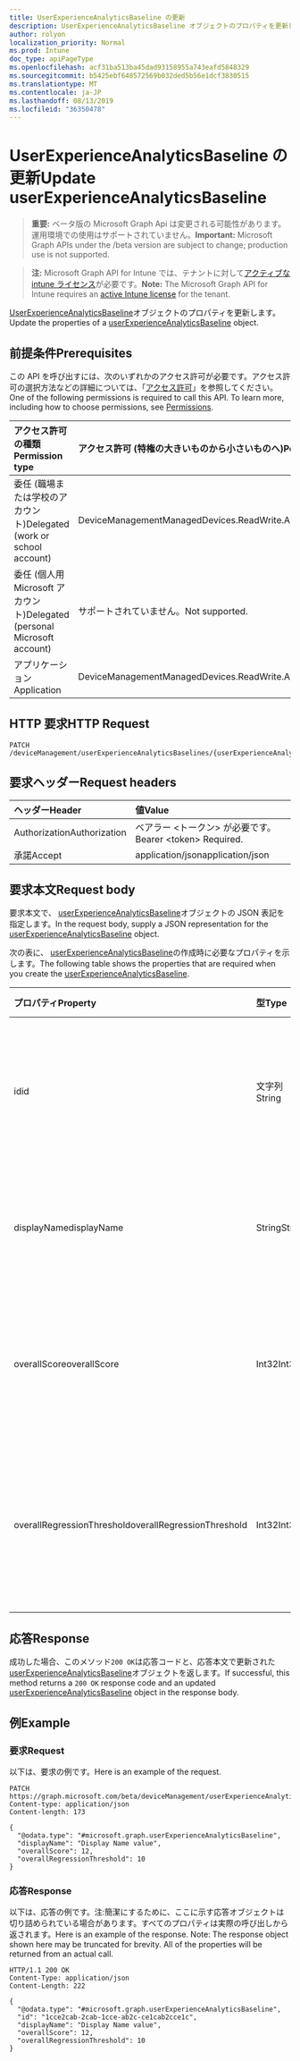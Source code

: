 ```yaml
---
title: UserExperienceAnalyticsBaseline の更新
description: UserExperienceAnalyticsBaseline オブジェクトのプロパティを更新します。
author: rolyon
localization_priority: Normal
ms.prod: Intune
doc_type: apiPageType
ms.openlocfilehash: acf31ba513ba45dad93158955a743eafd5848329
ms.sourcegitcommit: b5425ebf648572569b032ded5b56e1dcf3830515
ms.translationtype: MT
ms.contentlocale: ja-JP
ms.lasthandoff: 08/13/2019
ms.locfileid: "36350478"
---
```

# <a name="update-userexperienceanalyticsbaseline"></a><span data-ttu-id="523d7-103">UserExperienceAnalyticsBaseline の更新</span><span class="sxs-lookup"><span data-stu-id="523d7-103">Update userExperienceAnalyticsBaseline</span></span>

> <span data-ttu-id="523d7-104">**重要:** ベータ版の Microsoft Graph Api は変更される可能性があります。運用環境での使用はサポートされていません。</span><span class="sxs-lookup"><span data-stu-id="523d7-104">**Important:** Microsoft Graph APIs under the /beta version are subject to change; production use is not supported.</span></span>

> <span data-ttu-id="523d7-105">**注:** Microsoft Graph API for Intune では、テナントに対して[アクティブな intune ライセンス](https://go.microsoft.com/fwlink/?linkid=839381)が必要です。</span><span class="sxs-lookup"><span data-stu-id="523d7-105">**Note:** The Microsoft Graph API for Intune requires an [active Intune license](https://go.microsoft.com/fwlink/?linkid=839381) for the tenant.</span></span>

<span data-ttu-id="523d7-106">[UserExperienceAnalyticsBaseline](../resources/intune-devices-userexperienceanalyticsbaseline.md)オブジェクトのプロパティを更新します。</span><span class="sxs-lookup"><span data-stu-id="523d7-106">Update the properties of a [userExperienceAnalyticsBaseline](../resources/intune-devices-userexperienceanalyticsbaseline.md) object.</span></span>

## <a name="prerequisites"></a><span data-ttu-id="523d7-107">前提条件</span><span class="sxs-lookup"><span data-stu-id="523d7-107">Prerequisites</span></span>
<span data-ttu-id="523d7-p101">この API を呼び出すには、次のいずれかのアクセス許可が必要です。アクセス許可の選択方法などの詳細については、「[アクセス許可](/graph/permissions-reference)」を参照してください。</span><span class="sxs-lookup"><span data-stu-id="523d7-p101">One of the following permissions is required to call this API. To learn more, including how to choose permissions, see [Permissions](/graph/permissions-reference).</span></span>

|<span data-ttu-id="523d7-110">アクセス許可の種類</span><span class="sxs-lookup"><span data-stu-id="523d7-110">Permission type</span></span>|<span data-ttu-id="523d7-111">アクセス許可 (特権の大きいものから小さいものへ)</span><span class="sxs-lookup"><span data-stu-id="523d7-111">Permissions (from most to least privileged)</span></span>|
|:---|:---|
|<span data-ttu-id="523d7-112">委任 (職場または学校のアカウント)</span><span class="sxs-lookup"><span data-stu-id="523d7-112">Delegated (work or school account)</span></span>|<span data-ttu-id="523d7-113">DeviceManagementManagedDevices.ReadWrite.All</span><span class="sxs-lookup"><span data-stu-id="523d7-113">DeviceManagementManagedDevices.ReadWrite.All</span></span>|
|<span data-ttu-id="523d7-114">委任 (個人用 Microsoft アカウント)</span><span class="sxs-lookup"><span data-stu-id="523d7-114">Delegated (personal Microsoft account)</span></span>|<span data-ttu-id="523d7-115">サポートされていません。</span><span class="sxs-lookup"><span data-stu-id="523d7-115">Not supported.</span></span>|
|<span data-ttu-id="523d7-116">アプリケーション</span><span class="sxs-lookup"><span data-stu-id="523d7-116">Application</span></span>|<span data-ttu-id="523d7-117">DeviceManagementManagedDevices.ReadWrite.All</span><span class="sxs-lookup"><span data-stu-id="523d7-117">DeviceManagementManagedDevices.ReadWrite.All</span></span>|

## <a name="http-request"></a><span data-ttu-id="523d7-118">HTTP 要求</span><span class="sxs-lookup"><span data-stu-id="523d7-118">HTTP Request</span></span>
<!-- {
  "blockType": "ignored"
}
-->
``` http
PATCH /deviceManagement/userExperienceAnalyticsBaselines/{userExperienceAnalyticsBaselineId}
```

## <a name="request-headers"></a><span data-ttu-id="523d7-119">要求ヘッダー</span><span class="sxs-lookup"><span data-stu-id="523d7-119">Request headers</span></span>
|<span data-ttu-id="523d7-120">ヘッダー</span><span class="sxs-lookup"><span data-stu-id="523d7-120">Header</span></span>|<span data-ttu-id="523d7-121">値</span><span class="sxs-lookup"><span data-stu-id="523d7-121">Value</span></span>|
|:---|:---|
|<span data-ttu-id="523d7-122">Authorization</span><span class="sxs-lookup"><span data-stu-id="523d7-122">Authorization</span></span>|<span data-ttu-id="523d7-123">ベアラー &lt;トークン&gt; が必要です。</span><span class="sxs-lookup"><span data-stu-id="523d7-123">Bearer &lt;token&gt; Required.</span></span>|
|<span data-ttu-id="523d7-124">承諾</span><span class="sxs-lookup"><span data-stu-id="523d7-124">Accept</span></span>|<span data-ttu-id="523d7-125">application/json</span><span class="sxs-lookup"><span data-stu-id="523d7-125">application/json</span></span>|

## <a name="request-body"></a><span data-ttu-id="523d7-126">要求本文</span><span class="sxs-lookup"><span data-stu-id="523d7-126">Request body</span></span>
<span data-ttu-id="523d7-127">要求本文で、 [userExperienceAnalyticsBaseline](../resources/intune-devices-userexperienceanalyticsbaseline.md)オブジェクトの JSON 表記を指定します。</span><span class="sxs-lookup"><span data-stu-id="523d7-127">In the request body, supply a JSON representation for the [userExperienceAnalyticsBaseline](../resources/intune-devices-userexperienceanalyticsbaseline.md) object.</span></span>

<span data-ttu-id="523d7-128">次の表に、 [userExperienceAnalyticsBaseline](../resources/intune-devices-userexperienceanalyticsbaseline.md)の作成時に必要なプロパティを示します。</span><span class="sxs-lookup"><span data-stu-id="523d7-128">The following table shows the properties that are required when you create the [userExperienceAnalyticsBaseline](../resources/intune-devices-userexperienceanalyticsbaseline.md).</span></span>

|<span data-ttu-id="523d7-129">プロパティ</span><span class="sxs-lookup"><span data-stu-id="523d7-129">Property</span></span>|<span data-ttu-id="523d7-130">型</span><span class="sxs-lookup"><span data-stu-id="523d7-130">Type</span></span>|<span data-ttu-id="523d7-131">説明</span><span class="sxs-lookup"><span data-stu-id="523d7-131">Description</span></span>|
|:---|:---|:---|
|<span data-ttu-id="523d7-132">id</span><span class="sxs-lookup"><span data-stu-id="523d7-132">id</span></span>|<span data-ttu-id="523d7-133">文字列</span><span class="sxs-lookup"><span data-stu-id="523d7-133">String</span></span>|<span data-ttu-id="523d7-134">ユーザー experience analytics のベースラインの一意の識別子。</span><span class="sxs-lookup"><span data-stu-id="523d7-134">The unique identifier of the user experience analytics baseline.</span></span>|
|<span data-ttu-id="523d7-135">displayName</span><span class="sxs-lookup"><span data-stu-id="523d7-135">displayName</span></span>|<span data-ttu-id="523d7-136">String</span><span class="sxs-lookup"><span data-stu-id="523d7-136">String</span></span>|<span data-ttu-id="523d7-137">ユーザー experience analytics のベースラインの名前。</span><span class="sxs-lookup"><span data-stu-id="523d7-137">The name of the user experience analytics baseline.</span></span>|
|<span data-ttu-id="523d7-138">overallScore</span><span class="sxs-lookup"><span data-stu-id="523d7-138">overallScore</span></span>|<span data-ttu-id="523d7-139">Int32</span><span class="sxs-lookup"><span data-stu-id="523d7-139">Int32</span></span>|<span data-ttu-id="523d7-140">ユーザー experience analytics のベースラインの全体的なスコア。</span><span class="sxs-lookup"><span data-stu-id="523d7-140">The overall score of the user experience analytics baseline.</span></span>|
|<span data-ttu-id="523d7-141">overallRegressionThreshold</span><span class="sxs-lookup"><span data-stu-id="523d7-141">overallRegressionThreshold</span></span>|<span data-ttu-id="523d7-142">Int32</span><span class="sxs-lookup"><span data-stu-id="523d7-142">Int32</span></span>|<span data-ttu-id="523d7-143">ユーザー experience analytics のベースラインの全体的な回帰しきい値。</span><span class="sxs-lookup"><span data-stu-id="523d7-143">The overall regression threshold of the user experience analytics baseline.</span></span>|



## <a name="response"></a><span data-ttu-id="523d7-144">応答</span><span class="sxs-lookup"><span data-stu-id="523d7-144">Response</span></span>
<span data-ttu-id="523d7-145">成功した場合、このメソッド`200 OK`は応答コードと、応答本文で更新された[userExperienceAnalyticsBaseline](../resources/intune-devices-userexperienceanalyticsbaseline.md)オブジェクトを返します。</span><span class="sxs-lookup"><span data-stu-id="523d7-145">If successful, this method returns a `200 OK` response code and an updated [userExperienceAnalyticsBaseline](../resources/intune-devices-userexperienceanalyticsbaseline.md) object in the response body.</span></span>

## <a name="example"></a><span data-ttu-id="523d7-146">例</span><span class="sxs-lookup"><span data-stu-id="523d7-146">Example</span></span>

### <a name="request"></a><span data-ttu-id="523d7-147">要求</span><span class="sxs-lookup"><span data-stu-id="523d7-147">Request</span></span>
<span data-ttu-id="523d7-148">以下は、要求の例です。</span><span class="sxs-lookup"><span data-stu-id="523d7-148">Here is an example of the request.</span></span>
``` http
PATCH https://graph.microsoft.com/beta/deviceManagement/userExperienceAnalyticsBaselines/{userExperienceAnalyticsBaselineId}
Content-type: application/json
Content-length: 173

{
  "@odata.type": "#microsoft.graph.userExperienceAnalyticsBaseline",
  "displayName": "Display Name value",
  "overallScore": 12,
  "overallRegressionThreshold": 10
}
```

### <a name="response"></a><span data-ttu-id="523d7-149">応答</span><span class="sxs-lookup"><span data-stu-id="523d7-149">Response</span></span>
<span data-ttu-id="523d7-p102">以下は、応答の例です。注:簡潔にするために、ここに示す応答オブジェクトは切り詰められている場合があります。すべてのプロパティは実際の呼び出しから返されます。</span><span class="sxs-lookup"><span data-stu-id="523d7-p102">Here is an example of the response. Note: The response object shown here may be truncated for brevity. All of the properties will be returned from an actual call.</span></span>
``` http
HTTP/1.1 200 OK
Content-Type: application/json
Content-Length: 222

{
  "@odata.type": "#microsoft.graph.userExperienceAnalyticsBaseline",
  "id": "1cce2cab-2cab-1cce-ab2c-ce1cab2cce1c",
  "displayName": "Display Name value",
  "overallScore": 12,
  "overallRegressionThreshold": 10
}
```






